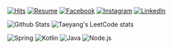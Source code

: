 [![Hits](https://hits.seeyoufarm.com/api/count/incr/badge.svg?url=https%3A%2F%2Fgithub.com%2F960813)](https://hits.seeyoufarm.com)
[![Resume](https://img.shields.io/badge/Resume-Notion-orange)](https://bit.ly/jinssssun-notion)
[![Facebook](https://img.shields.io/badge/-Facebook-1877f2?style=round-square&logo=facebook&logoColor=white&link=https://www.facebook.com/jin.ssssun)](https://www.facebook.com/jin.ssssun)
[![Instagram](https://img.shields.io/badge/-Instagram-e4405f?style=round-square&logo=instagram&logoColor=white&link=https://www.instagram.com/jin__ssssun)](https://www.instagram.com/jin__ssssun)
[![LinkedIn](https://img.shields.io/badge/-LinkedIn-0077b5?style=round-square&logo=linkedin&logoColor=white&link=https://www.linkedin.com/in/jinssssun)](https://www.linkedin.com/in/jinssssun)

![Github Stats](https://github-readme-stats.vercel.app/api?username=960813&show_icons=true)
![Taeyang's LeetCode stats](https://leetcode-stats-six.vercel.app/api?username=960813)

![Spring](https://img.shields.io/badge/-Spring-6DB33F?style=for-the-badge&logo=Spring&logoColor=fff)
![Kotlin](https://img.shields.io/badge/Kotlin-B75EA4?style=for-the-badge&logo=kotlin&logoColor=F6891F)
![Java](https://img.shields.io/badge/JAVA-007396?style=for-the-badge&logo=java&logoColor=fff)
![Node.js](https://img.shields.io/badge/-Node.js-339933?style=for-the-badge&logo=Node.js&logoColor=fff)
